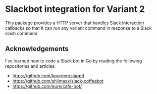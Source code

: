 # Slackbot integration for Variant 2

This package provides a HTTP server that handles Slack interaction callbacks so that
it can run any variant command in response to a Slack slash command.

## Acknowledgements

I've learned how to code a Slack bot in Go by reading the following repositories and articles:

- https://github.com/kpurdon/slappd
- https://github.com/shiimaxx/slack-coffeebot
- https://github.com/eure/cafe-bot/
